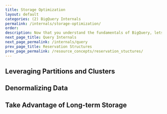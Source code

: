 ```yaml
---
title: Storage Optimization
layout: default
categories: (2) BigQuery Internals
permalink: /internals/storage-optimization/
order: 
description: Now that you understand the fundamentals of BigQuery, lets walk through how you might optimize your storage
next_page_title: Query Internals
next_page_permalink: /internals/query
prev_page_title: Reservation Structures
prev_page_permalink: /resource_concepts/reservation_stuctures/
---
```


## Leveraging Partitions and Clusters

## Denormalizing Data

## Take Advantage of Long-term Storage
